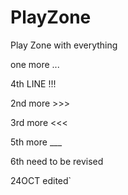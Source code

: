 PlayZone
========

Play Zone with everything

one more ...

4th LINE !!!

2nd more >>>

3rd more <<<

5th more ___

6th need to be revised

24OCT edited`
